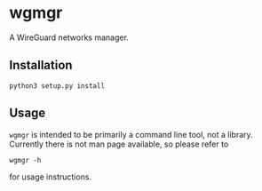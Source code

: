 # wgmgr
A WireGuard networks manager.

## Installation

    python3 setup.py install

## Usage
`wgmgr` is intended to be primarily a command line tool, not a library.  
Currently there is not man page available, so please refer to

    wgmgr -h

for usage instructions.

